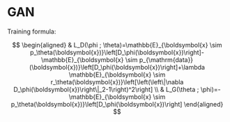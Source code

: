 # GAN

Training formula:

$$
    \begin{aligned}
    & L_D(\phi ; \theta)=\mathbb{E}_{\boldsymbol{x} \sim p_\theta(\boldsymbol{x})}\left[D_\phi(\boldsymbol{x})\right]-\mathbb{E}_{\boldsymbol{x} \sim p_{\mathrm{data}}(\boldsymbol{x})}\left[D_\phi(\boldsymbol{x})\right]+\lambda \mathbb{E}_{\boldsymbol{x} \sim r_\theta(\boldsymbol{x})}\left[\left(\left\|\nabla D_\phi(\boldsymbol{x})\right\|_2-1\right)^2\right] \\
    & L_G(\theta ; \phi)=-\mathbb{E}_{\boldsymbol{x} \sim p_\theta(\boldsymbol{x})}\left[D_\phi(\boldsymbol{x})\right]
    \end{aligned}
$$
